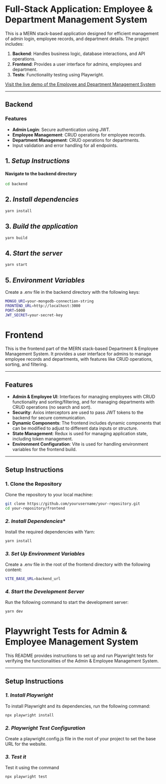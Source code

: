 # Full-Stack Application: Employee & Department Management System

This is a MERN stack-based application designed for efficient management of admin login, employee records, and department details. The project includes:

1. **Backend**: Handles business logic, database interactions, and API operations.
2. **Frontend**: Provides a user interface for admins, employees and department.
3. **Tests**: Functionality testing using Playwright.

[Visit the live demo of the Employee and Department Management System](https://employee-management-frontend-gilt.vercel.app/employeeManage)


---

## **Backend**

### **Features**
- **Admin Login**: Secure authentication using JWT.
- **Employee Management**: CRUD operations for employee records.
- **Department Management**: CRUD operations for departments.
- Input validation and error handling for all endpoints.

## 1. *Setup Instructions*

#### Navigate to the backend directory
```bash
cd backend
```

## 2. *Install dependencies*
```bash
yarn install
```

## 3. *Build the application*
```bash
yarn build
```

## 4. *Start the server*
```bash
yarn start
```

## 5. *Environment Variables*
Create a .env file in the backend directory with the following keys:

```bash
MONGO_URI=your-mongodb-connection-string
FRONTEND_URL=http://localhost:3000
PORT=5000
JWT_SECRET=your-secret-key
```


# **Frontend**

This is the frontend part of the MERN stack-based Department & Employee Management System. It provides a user interface for admins to manage employee records and departments, with features like CRUD operations, sorting, and filtering.

---

## **Features**

- **Admin & Employee UI**: Interfaces for managing employees with CRUD functionality and sorting/filtering, and for managing departments with CRUD operations (no search and sort).
- **Security**: Axios interceptors are used to pass JWT tokens to the backend for secure communication.
- **Dynamic Components**: The frontend includes dynamic components that can be modified to adjust to different data inputs or structure.
- **State Management**: Redux is used for managing application state, including token management.
- **Environment Configuration**: Vite is used for handling environment variables for the frontend build.

---

## **Setup Instructions**

### **1. Clone the Repository**

Clone the repository to your local machine:

```bash
git clone https://github.com/yourusername/your-repository.git
cd your-repository/frontend
```

### *2. Install Dependencies**

Install the required dependencies with Yarn:

```bash
yarn install
```

### *3. Set Up Environment Variables*

Create a .env file in the root of the frontend directory with the following content:

```bash
VITE_BASE_URL=backend_url
```

### *4. Start the Development Server*

Run the following command to start the development server:

```bash
yarn dev
```


# **Playwright Tests for Admin & Employee Management System**

This README provides instructions to set up and run Playwright tests for verifying the functionalities of the Admin & Employee Management System.

---

## **Setup Instructions**

### *1. Install Playwright*

To install Playwright and its dependencies, run the following command:

```bash
npx playwright install
```

### *2. Playwright Test Configuration*

Create a playwright.config.js file in the root of your project to set the base URL for the website.

### *3. Test it*

Test it using the command

```bash
npx playwright test
